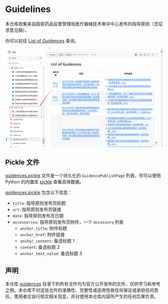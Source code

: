# Guidelines

本仓库收集来自国家药品监督管理局医疗器械技术审评中心发布的指导原则（含征求意见稿）。

你可以前往 [List of Guidences](guidences-list.md) 查询。

![example](example.png)

## Pickle 文件

[guidences.pickle](guidences.pickle) 文件是一个持久化的 `GuidencePublishPage` 列表，你可以使用 Python 的内置库 [pickle](https://docs.python.org/3/library/pickle.html) 查看具体数据。

[guidences.pickle](guidences.pickle) 包含以下信息：

- `title`: 指导原则发布页标题
- `url`: 指导原则发布页链接
- `date`: 指导原则发布页日期
- `accessories`: 指导原则发布页附件，一个 `Accessory` 列表
  - `anchor_title`: 附件标题
  - `anchor_href`: 附件链接
  - `anchor_content`: 备选标题 1
  - `content`: 备选标题 2
  - `anchor_text_value`: 备选标题 3

## 声明

本仓库 [guidences](./guidences/) 目录下的所有文件均为官方公开发布的文件，仅供学习和参考之用。本仓库不对这些文件的准确性、完整性或适用性做任何保证或承担任何责任。使用者应自行核实相关信息，并对使用本仓库内容所产生的任何后果负责。
